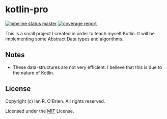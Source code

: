 # kotlin-pro

[![pipeline status master](https://gitlab.com/ianrobrien/kotlin-pro/badges/master/pipeline.svg)](https://gitlab.com/ianrobrien/kotlin-pro/commits/master)
[![coverage report](https://gitlab.com/ianrobrien/kotlin-pro/badges/master/coverage.svg)](https://ianrobrien.gitlab.io/kotlin-pro)

This is a small project I created in order to teach myself Kotlin. It will be implementing some Abstract Data types and algorithms.

## Notes

* These data-structures are not very efficient. I believe that this is due to the nature of Kotlin.

## License

Copyright (c) Ian R. O'Brien. All rights reserved.

Licensed under the [MIT](LICENSE.txt) License.

